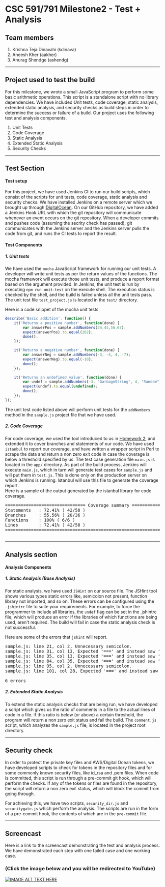 # CSC 591/791 Milestone2 - Test + Analysis
## Team members
1. Krishna Teja Dinavahi (kdinava) 
2. Aneesh Kher (aakher)
3. Anurag Shendge (ashendg)  

- - - 

## Project used to test the build
For this milestone, we wrote a small JavaScript program to perform some basic arithmetic operations. This script is a standalone script with no library dependencies. We have included Unit tests, code coverage, static analysis, extended static analysis, and security checks as build steps in order to determine the success or failure of a build. Our project uses the following test and analysis components.

1. Unit Tests
2. Code Coverage
3. Static Analysis
4. Extended Static Analysis
5. Security Checks

- - - 


## Test Section
#### Test setup  
For this project, we have used Jenkins CI to run our build scripts, which consist of the scripts for unit tests, code coverage, static analysis and security checks. We have installed Jenkins on a remote server which we brought up through [DigitalOcean](https://www.digitalocean.com/). On our GitHub repository, we have added a Jenkins Hook URL with which the git repository will communicate whenever an event occurs on the git repository. When a developer commits and pushes code (assuming the secrity check has passed), git communicates with the Jenkins server and the Jenkins server pulls the code from git, and runs the CI tests to report the result.  

#### Test Components
##### 1. Unit tests
We have used the `mocha` JavaScript framework for running our unit tests. A developer will write unit tests as per the return values of the functions. The mocha framework will execute those unit tests, and produce a report format based on the argument provided. In Jenkins, the unit test is run by executing `npm run unit-test` on the execute shell. The execution status is checked by the shell, and the build is failed unless all the unit tests pass. The unit test file `test_project.js` is located in the `test/` directory.

Here is a code snippet of the mocha unit tests
```javascript
describe('Basic addition', function() {
	it('Returns a positive number', function(done) {
		var answerPos = sample.addNumbers(34,45,56,67);
		expect(answerPos).to.equal(202);
		done();
	});

	it('Returns a negative number', function(done) {
		var answerNeg = sample.addNumbers(-3, -4, 4, -7);
		expect(answerNeg).to.equal(-10);
        done();
	});

	it('Returns an undefined value', function(done) {
		var undef = sample.addNumbers(-3, "GarbageString", 4, "Random");
		expect(undef).to.equal(undefined);
		done();
	});
});
```  
  
The unit test code listed above will perform unit tests for the `addNumbers` method in the `sample.js` project file that we have used.  
  

##### 2. Code Coverage
For code coverage, we used the tool introduced to us in [Homework 2](https://github.com/CSC-DevOps/Course/blob/master/HW/HW2.md), and extended it to cover branches and statements of our code. We have used `istanbul` to report our coverage, and have written a wrapper script in Perl to scrape the data and return a non zero exit code in case the coverage is below a threshold specified by us. The test case generation file `main.js` is located in the `app/` directory. As part of the build process, Jenkins will execute `main.js`, which in turn will generate test cases for `sample.js` and will put them in `test.js`. This is done only on the production server on which Jenkins is running. Istanbul will use this file to generate the coverage report.  
Here is a sample of the output generated by the istanbul library for code coverage.  
<pre>
=============================== Coverage summary ===============================
Statements   : 72.41% ( 42/58 )
Branches     : 55.56% ( 20/36 )
Functions    : 100% ( 6/6 )
Lines        : 72.41% ( 42/58 )
================================================================================

</pre>  
  


- - -
  
  
## Analysis section
#### Analysis Components
##### 1. Static Analysis (Base Analysis)
For static analysis, we have used `JSHint` on our source file. The JSHint tool shows various types static errors like, semicolon not present, function library not imported, and so on. These errors can be configured using the `.jshintrc` file to suite your requirements. For example, to force the programmer to include all libraries, the `undef` flag can be set in the .jshintrc file, which will produce an error if the libraries of which functions are being used, aren't required. The build will fail in case the static analysis check is not successful.  
  
Here are some of the errors that `jshint` will report.  
<pre>
sample.js: line 21, col 2, Unnecessary semicolon.
sample.js: line 31, col 13, Expected '===' and instead saw '=='.
sample.js: line 35, col 13, Expected '===' and instead saw '=='.
sample.js: line 84, col 35, Expected '===' and instead saw '=='.
sample.js: line 95, col 2, Unnecessary semicolon.
sample.js: line 101, col 28, Expected '===' and instead saw '=='.

6 errors
</pre>  

##### 2. Extended Static Analysis
To extend the static analysis checks that are being run, we have developed a script which gives us the ratio of comments in a file to the actual lines of code in a file. If this ratio is below (or above) a certain threshold, the program will return a non zero exit status and fail the build. The `comment.js` script, which analyzes the `sample.js` file, is located in the project root directory.   

- - -

## Security check  
In order to protect the private key files and AWS/Digital Ocean tokens, we have developed scripts to check for tokens in the repository files and for some commonly known security files, like id_rsa and .pem files. When code is committed, this script is run through a pre-commit git hook, which will perform the checks. If any of the tokens or files are found in the repository, the script will return a non zero exit status, which will block the commit from going through.  

For achieving this, we have two scripts, `security_dir.js` and `securitygate.js` which perform the analysis. The scripts are run in the form of a pre-commit hook, the contents of which are in the `pre-commit` file.  

- - -

## Screencast  
Here is a link to the screencast demonstrating the test and analysis process. We have demonstrated each step with one failed case and one working case.

### (Click the image below  and you will be redirected to YouTube)
[![IMAGE ALT TEXT HERE](http://img.youtube.com/vi/azplTOtj5m4/0.jpg)](https://youtu.be/azplTOtj5m4)

